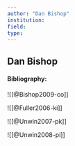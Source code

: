 ```yaml
---
author: "Dan Bishop"
institution:
field:
type:
---
```


## Dan Bishop
#### Bibliography:

![[@Bishop2009-co]]

![[@Fuller2006-ki]]

![[@Unwin2007-pk]]

![[@Unwin2008-pi]]